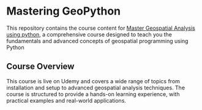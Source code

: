 # Mastering GeoPython

This repository contains the course content for [Master Geospatial Analysis using python](https://www.udemy.com/course/geospatial-analysis-python/?referralCode=600FEC03FD03B4A4226B), a comprehensive course designed to teach you the fundamentals and advanced concepts of geospatial programming using Python

## Course Overview

This course is live on Udemy and covers a wide range of topics from installation and setup to advanced geospatial analysis techniques. The course is structured to provide a hands-on learning experience, with practical examples and real-world applications.

